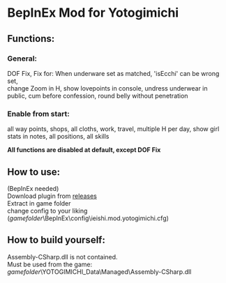 # BepInEx Mod for Yotogimichi

## Functions:
### General:
DOF Fix, Fix for: When underware set as matched, 'isEcchi' can be wrong set, <br>
change Zoom in H, show lovepoints in console, undress underwear in public, cum before confession, round belly without penetration

### Enable from start:
all way points, shops, all cloths, work, travel, multiple H per day, show girl stats in notes, all positions, all skills

**All functions are disabled at default, except DOF Fix**

## How to use:
(BepInEx needed) <br>
Download plugin from [releases](https://github.com/IeIshi/ieishi.mod.yotogimichi/releases) <br>
Extract in game folder <br>
change config to your liking (_gamefolder_\BepInEx\config\ieishi.mod.yotogimichi.cfg) <br>



## How to build yourself:
Assembly-CSharp.dll is not contained. <br>
Must be used from the game: <br>
_gamefolder_\YOTOGIMICHI_Data\Managed\Assembly-CSharp.dll <br>
